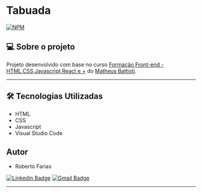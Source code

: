 # Tabuada
[![NPM](https://img.shields.io/npm/l/react)](https://github.com/RobertoFarias1989/Tabuada/blob/main/LICENSE) 



## 💻 Sobre o projeto


Projeto desenvolvido com base no curso [Formação Front-end - HTML,CSS,Javascript,React e +](https://www.udemy.com/course/formacao-front-end-html-css-javascript-react-e/) do [Matheus Battisti](https://www.linkedin.com/in/matheusbattisti/).

---

## 🛠 Tecnologias Utilizadas

- HTML
- CSS
- Javascript
- Visual Studio Code

## Autor

- Roberto Farias

[![Linkedin Badge](https://img.shields.io/badge/-Roberto_Farias-blue?style=flat-square&logo=Linkedin&logoColor=white&link=https://https://www.linkedin.com/in/robertofarias1989/)](https://www.linkedin.com/in/robertofarias1989/)
[![Gmail Badge](https://img.shields.io/badge/-robertosf1989@gmail.com-c14438?style=flat-square&logo=Gmail&logoColor=white&link=mailto:math.henry04@hotmail.com)](mailto:robertosf1989@gmail.com)

---
